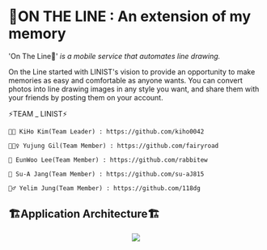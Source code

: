 # 📸ON THE LINE : An extension of my memory

'On The Line📸' *is a mobile service that automates line drawing.*

 On the Line started with LINIST's vision to provide an opportunity to make memories as easy and comfortable as anyone wants.
 You can convert photos into line drawing images in any style you want, and share them with your friends by posting them on your account.
 
 
 ⚡TEAM _ LINIST⚡
 
    👩‍💻 KiHo Kim(Team Leader) : https://github.com/kiho0042
    
    🕵🏼‍♀️ Yujung Gil(Team Member) : https://github.com/fairyroad
    
    🙋 EunWoo Lee(Team Member) : https://github.com/rabbitew
    
    👩 Su-A Jang(Team Member) : https://github.com/su-aJ815
    
    🧙‍♂️ Yelim Jung(Team Member) : https://github.com/118dg

## 🏗️Application Architecture🏗️
<p align="center"><img src="https://user-images.githubusercontent.com/74306759/124227821-3a76f400-db46-11eb-8aee-c70057833fdd.png"></p>
